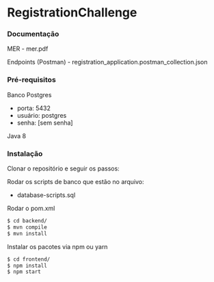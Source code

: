 # RegistrationChallenge

### Documentação

MER - mer.pdf

Endpoints (Postman) - registration_application.postman_collection.json

### Pré-requisitos

Banco Postgres

* porta: 5432
* usuário: postgres
* senha: [sem senha]

Java 8

### Instalação

Clonar o repositório e seguir os passos:

Rodar os scripts de banco que estão no arquivo:

* database-scripts.sql

Rodar o pom.xml

```sh
$ cd backend/
$ mvn compile
$ mvn install
```

Instalar os pacotes via npm ou yarn

```sh
$ cd frontend/
$ npm install
$ npm start
```

